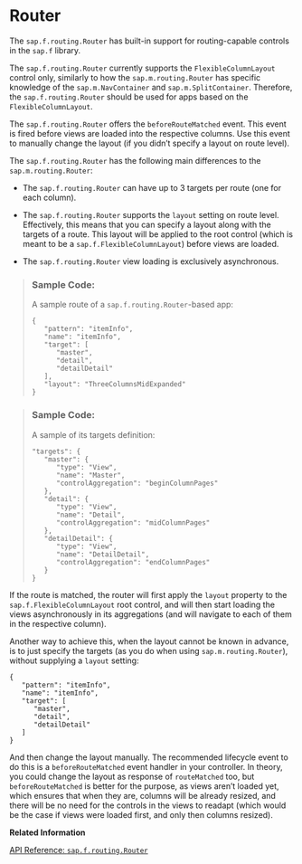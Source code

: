 <!-- loioc6da1a56c2a14742b785c7bd5ca4205b -->

# Router

The `sap.f.routing.Router` has built-in support for routing-capable controls in the `sap.f` library.

The `sap.f.routing.Router` currently supports the `FlexibleColumnLayout` control only, similarly to how the `sap.m.routing.Router` has specific knowledge of the `sap.m.NavContainer` and `sap.m.SplitContainer`. Therefore, the `sap.f.routing.Router` should be used for apps based on the `FlexibleColumnLayout`.

The `sap.f.routing.Router` offers the `beforeRouteMatched` event. This event is fired before views are loaded into the respective columns. Use this event to manually change the layout \(if you didn’t specify a layout on route level\).

The `sap.f.routing.Router` has the following main differences to the `sap.m.routing.Router`:

-   The `sap.f.routing.Router` can have up to 3 targets per route \(one for each column\).

-   The `sap.f.routing.Router` supports the `layout` setting on route level. Effectively, this means that you can specify a layout along with the targets of a route. This layout will be applied to the root control \(which is meant to be a `sap.f.FlexibleColumnLayout`\) before views are loaded.

-   The `sap.f.routing.Router` view loading is exclusively asynchronous.


> ### Sample Code:  
> A sample route of a `sap.f.routing.Router`-based app:
> 
> ```
> {
>    "pattern": "itemInfo",
>    "name": "itemInfo",
>    "target": [
>       "master",
>       "detail",
>       "detailDetail"
>    ],
>    "layout": "ThreeColumnsMidExpanded"
> }
> ```

> ### Sample Code:  
> A sample of its targets definition:
> 
> ```
> "targets": {
>    "master": {
>       "type": "View",
>       "name": "Master",
>       "controlAggregation": "beginColumnPages"
>    },
>    "detail": {
>       "type": "View",
>       "name": "Detail",
>       "controlAggregation": "midColumnPages"
>    },
>    "detailDetail": {
>       "type": "View",
>       "name": "DetailDetail",
>       "controlAggregation": "endColumnPages"
>    }
> }
> 
> ```

If the route is matched, the router will first apply the `layout` property to the `sap.f.FlexibleColumnLayout` root control, and will then start loading the views asynchronously in its aggregations \(and will navigate to each of them in the respective column\).

Another way to achieve this, when the layout cannot be known in advance, is to just specify the targets \(as you do when using `sap.m.routing.Router`\), without supplying a `layout` setting:

```
{
   "pattern": "itemInfo",
   "name": "itemInfo",
   "target": [
      "master",
      "detail",
      "detailDetail"
   ]
}

```

And then change the layout manually. The recommended lifecycle event to do this is a `beforeRouteMatched` event handler in your controller. In theory, you could change the layout as response of `routeMatched` too, but `beforeRouteMatched` is better for the purpose, as views aren’t loaded yet, which ensures that when they are, columns will be already resized, and there will be no need for the controls in the views to readapt \(which would be the case if views were loaded first, and only then columns resized\).

**Related Information**  


[API Reference: `sap.f.routing.Router`](https://ui5.sap.com/#/api/sap.f.routing.Router)

